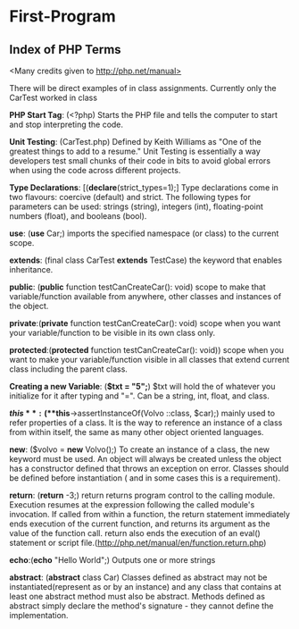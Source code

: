 # First-Program


## Index of PHP Terms

<!--Start of the index for PHP terms for group reference>
<The format we'll be using will be dictionary style. 
You have the term, then you add ":", then add an example 
of the termand the definition of the term-->


<Many credits given to http://php.net/manual>

There will be direct examples of in class assignments. 
Currently only the CarTest worked in class

**PHP Start Tag**: (<?php) Starts the PHP file and tells 
the computer to start and stop interpreting the code.

**Unit Testing**: (CarTest.php) Defined by Keith Williams 
as "One of the greatest things to add to a resume." 
Unit Testing is essentially a way developers test small chunks
of their code in bits to avoid global errors when using the code
across different projects.  

**Type Declarations**: [(**declare**(strict_types=1);] Type 
declarations come in two flavours: coercive (default) 
and strict. The following types for parameters can be 
used: strings (string), integers (int), floating-point 
numbers (float), and booleans (bool).

**use**: (**use** Car;) imports the specified namespace 
(or class) to the current scope. 

**extends**: (final class CarTest **extends** TestCase) 
the keyword that enables inheritance.  

**public**: (**public** function testCanCreateCar(): void) 
scope to make that variable/function available from 
anywhere, other classes and instances of the object.

**private**:(**private** function testCanCreateCar(): void) 
scope when you want your variable/function to be 
visible in its own class only.

**protected**:(**protected** function testCanCreateCar(): void)) 
scope when you want to make your variable/function visible 
in all classes that extend current class including the 
parent class.

**Creating a new Variable**: (**$txt = "5";**) $txt will hold the 
of whatever you initialize for it after typing and "=". 
Can be a string, int, float, and class.

**$this**: (**$this**->assertInstanceOf(Volvo ::class, $car);) 
mainly used to refer properties of a class. It is the 
way to reference an instance of a class from within 
itself, the same as many other object oriented languages.

**new**: ($volvo = **new** Volvo();) To create an instance 
of a class, the new keyword must be used. 
An object will always be created unless the object 
has a constructor defined that throws an exception on 
error. Classes should be defined before instantiation (
and in some cases this is a requirement).

**return**: (**return** -3;) return returns program 
control to the calling module. Execution resumes at 
the expression following the called module's invocation. 
If called from within a function, the return statement 
immediately ends execution of the current function, 
and returns its argument as the value of the function 
call. return also ends the execution of an eval() 
statement or script file.(http://php.net/manual/en/function.return.php)
                             
**echo**:(**echo** "Hello World";) Outputs one or more strings

**abstract**: (**abstract** class Car) Classes defined 
as abstract may not be instantiated(represent as or 
by an instance) and any class that contains at least 
one abstract method must also be abstract. Methods 
defined as abstract simply declare the method's 
signature - they cannot define the implementation.
                                 

  

 


         
         
